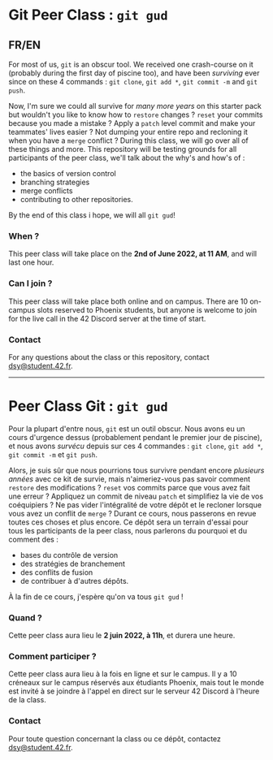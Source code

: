 # Git Peer Class : `git gud`
## FR/EN

For most of us, `git` is an obscur tool. We received one crash-course on it (probably during the first day of piscine too), and have been *surviving* ever since on these 4 commands : `git clone`, `git add *`, `git commit -m` and `git push`.

Now, I'm sure we could all survive for *many more years* on this starter pack but wouldn't you like to know how to `restore` changes ? `reset` your commits because you made a mistake ? Apply a `patch` level commit and make your teammates' lives easier ? Not dumping your entire repo and recloning it when you have a `merge` conflict ?
During this class, we will go over all of these things and more. This repository will be testing grounds for all participants of the peer class, we'll talk about the why's and how's of :

- the basics of version control
- branching strategies
- merge conflicts
- contributing to other repositories.

By the end of this class i hope, we will all `git gud`!

### When ?

This peer class will take place on the **2nd of June 2022, at 11 AM**, and will last one hour.

### Can I join ?

This peer class will take place both online and on campus. There are 10 on-campus slots reserved to Phoenix students, but anyone is welcome to join for the live call in the 42 Discord server at the time of start.

### Contact

For any questions about the class or this repository, contact dsy@student.42.fr.

----------------------------------------------------------------------------------

# Peer Class Git : `git gud`

Pour la plupart d'entre nous, `git` est un outil obscur. Nous avons eu un cours d'urgence dessus (probablement pendant le premier jour de piscine), et nous avons *survécu* depuis sur ces 4 commandes : `git clone`, `git add *`, `git commit -m` et `git push`.

Alors, je suis sûr que nous pourrions tous survivre pendant encore *plusieurs années* avec ce kit de survie, mais n'aimeriez-vous pas savoir comment `restore` des modifications ? `reset` vos commits parce que vous avez fait une erreur ? Appliquez un commit de niveau `patch` et simplifiez la vie de vos coéquipiers ? Ne pas vider l'intégralité de votre dépôt et le recloner lorsque vous avez un conflit de `merge` ?
Durant ce cours, nous passerons en revue toutes ces choses et plus encore. Ce dépôt sera un terrain d'essai pour tous les participants de la peer class, nous parlerons du pourquoi et du comment des :

- bases du contrôle de version
- des stratégies de branchement
- des conflits de fusion
- de contribuer à d'autres dépôts.

À la fin de ce cours, j'espère qu'on va tous `git gud` !

### Quand ?

Cette peer class aura lieu le **2 juin 2022, à 11h**, et durera une heure.

### Comment participer ?

Cette peer class aura lieu à la fois en ligne et sur le campus. Il y a 10 créneaux sur le campus réservés aux étudiants Phoenix, mais tout le monde est invité à se joindre à l'appel en direct sur le serveur 42 Discord à l'heure de la class.

### Contact

Pour toute question concernant la class ou ce dépôt, contactez dsy@student.42.fr.
